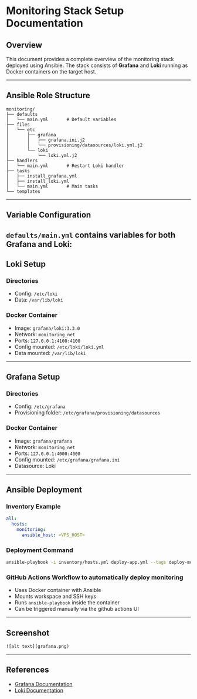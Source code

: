 # Monitoring Stack Setup Documentation

## Overview

This document provides a complete overview of the monitoring stack deployed using Ansible. The stack consists of **Grafana** and **Loki** running as Docker containers on the target host.

---

## Ansible Role Structure

```text
monitoring/
├── defaults
│   └── main.yml       # Default variables
├── files
│   └── etc
│       ├── grafana
│       │   ├── grafana.ini.j2
│       │   └── provisioning/datasources/loki.yml.j2
│       └── loki
│           └── loki.yml.j2
├── handlers
│   └── main.yml       # Restart Loki handler
├── tasks
│   ├── install_grafana.yml
│   ├── install_loki.yml
│   └── main.yml       # Main tasks
└── templates
```

---

## Variable Configuration

`defaults/main.yml` contains variables for both Grafana and Loki:
---

## Loki Setup

### Directories

* Config: `/etc/loki`
* Data: `/var/lib/loki`

### Docker Container

* Image: `grafana/loki:3.3.0`
* Network: `monitoring_net`
* Ports: `127.0.0.1:4100:4100`
* Config mounted: `/etc/loki/loki.yml`
* Data mounted: `/var/lib/loki`

---

## Grafana Setup

### Directories

* Config: `/etc/grafana`
* Provisioning folder: `/etc/grafana/provisioning/datasources`

### Docker Container

* Image: `grafana/grafana`
* Network: `monitoring_net`
* Ports: `127.0.0.1:4000:4000`
* Config mounted: `/etc/grafana/grafana.ini`
* Datasource: Loki

---

## Ansible Deployment

### Inventory Example

```yaml
all:
  hosts:
    monitoring:
      ansible_host: <VPS_HOST>
```

### Deployment Command

```bash
ansible-playbook -i inventory/hosts.yml deploy-app.yml --tags deploy-monitoring
```

### GitHub Actions Workflow to automatically deploy monitoring

* Uses Docker container with Ansible
* Mounts workspace and SSH keys
* Runs `ansible-playbook` inside the container
* Can be triggered manually via the github actions UI

---

## Screenshot


```
![alt text](grafana.png)
```

---

## References

* [Grafana Documentation](https://grafana.com/docs/)
* [Loki Documentation](https://grafana.com/docs/loki/latest/)
